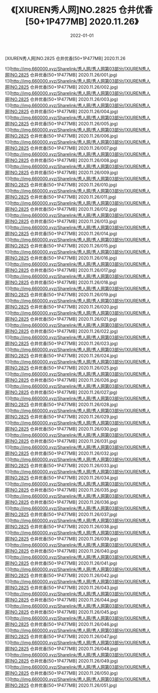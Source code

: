 ﻿---
layout: post
title:  《[XIUREN秀人网]NO.2825 仓井优香[50+1P477MB] 2020.11.26》
date:   2022-01-01
img: http://img.660000.xyz/Sharelink/秀人网/秀人网第03部分/[XIUREN秀人网]NO.2825 仓井优香[50+1P477MB] 2020.11.26/000.jpg
categories: [美女, 清纯, 唯美]
---

[XIUREN秀人网]NO.2825 仓井优香[50+1P477MB] 2020.11.26

 ![](http://img.660000.xyz/Sharelink/秀人网/秀人网第03部分/[XIUREN秀人网]NO.2825 仓井优香[50+1P477MB] 2020.11.26/001.jpg) <br>![](http://img.660000.xyz/Sharelink/秀人网/秀人网第03部分/[XIUREN秀人网]NO.2825 仓井优香[50+1P477MB] 2020.11.26/002.jpg) <br>![](http://img.660000.xyz/Sharelink/秀人网/秀人网第03部分/[XIUREN秀人网]NO.2825 仓井优香[50+1P477MB] 2020.11.26/003.jpg) <br>![](http://img.660000.xyz/Sharelink/秀人网/秀人网第03部分/[XIUREN秀人网]NO.2825 仓井优香[50+1P477MB] 2020.11.26/004.jpg) <br>![](http://img.660000.xyz/Sharelink/秀人网/秀人网第03部分/[XIUREN秀人网]NO.2825 仓井优香[50+1P477MB] 2020.11.26/005.jpg) <br>![](http://img.660000.xyz/Sharelink/秀人网/秀人网第03部分/[XIUREN秀人网]NO.2825 仓井优香[50+1P477MB] 2020.11.26/006.jpg) <br>![](http://img.660000.xyz/Sharelink/秀人网/秀人网第03部分/[XIUREN秀人网]NO.2825 仓井优香[50+1P477MB] 2020.11.26/007.jpg) <br>![](http://img.660000.xyz/Sharelink/秀人网/秀人网第03部分/[XIUREN秀人网]NO.2825 仓井优香[50+1P477MB] 2020.11.26/008.jpg) <br>![](http://img.660000.xyz/Sharelink/秀人网/秀人网第03部分/[XIUREN秀人网]NO.2825 仓井优香[50+1P477MB] 2020.11.26/009.jpg) <br>![](http://img.660000.xyz/Sharelink/秀人网/秀人网第03部分/[XIUREN秀人网]NO.2825 仓井优香[50+1P477MB] 2020.11.26/010.jpg) <br>![](http://img.660000.xyz/Sharelink/秀人网/秀人网第03部分/[XIUREN秀人网]NO.2825 仓井优香[50+1P477MB] 2020.11.26/011.jpg) <br>![](http://img.660000.xyz/Sharelink/秀人网/秀人网第03部分/[XIUREN秀人网]NO.2825 仓井优香[50+1P477MB] 2020.11.26/012.jpg) <br>![](http://img.660000.xyz/Sharelink/秀人网/秀人网第03部分/[XIUREN秀人网]NO.2825 仓井优香[50+1P477MB] 2020.11.26/013.jpg) <br>![](http://img.660000.xyz/Sharelink/秀人网/秀人网第03部分/[XIUREN秀人网]NO.2825 仓井优香[50+1P477MB] 2020.11.26/014.jpg) <br>![](http://img.660000.xyz/Sharelink/秀人网/秀人网第03部分/[XIUREN秀人网]NO.2825 仓井优香[50+1P477MB] 2020.11.26/015.jpg) <br>![](http://img.660000.xyz/Sharelink/秀人网/秀人网第03部分/[XIUREN秀人网]NO.2825 仓井优香[50+1P477MB] 2020.11.26/016.jpg) <br>![](http://img.660000.xyz/Sharelink/秀人网/秀人网第03部分/[XIUREN秀人网]NO.2825 仓井优香[50+1P477MB] 2020.11.26/017.jpg) <br>![](http://img.660000.xyz/Sharelink/秀人网/秀人网第03部分/[XIUREN秀人网]NO.2825 仓井优香[50+1P477MB] 2020.11.26/018.jpg) <br>![](http://img.660000.xyz/Sharelink/秀人网/秀人网第03部分/[XIUREN秀人网]NO.2825 仓井优香[50+1P477MB] 2020.11.26/019.jpg) <br>![](http://img.660000.xyz/Sharelink/秀人网/秀人网第03部分/[XIUREN秀人网]NO.2825 仓井优香[50+1P477MB] 2020.11.26/020.jpg) <br>![](http://img.660000.xyz/Sharelink/秀人网/秀人网第03部分/[XIUREN秀人网]NO.2825 仓井优香[50+1P477MB] 2020.11.26/021.jpg) <br>![](http://img.660000.xyz/Sharelink/秀人网/秀人网第03部分/[XIUREN秀人网]NO.2825 仓井优香[50+1P477MB] 2020.11.26/022.jpg) <br>![](http://img.660000.xyz/Sharelink/秀人网/秀人网第03部分/[XIUREN秀人网]NO.2825 仓井优香[50+1P477MB] 2020.11.26/023.jpg) <br>![](http://img.660000.xyz/Sharelink/秀人网/秀人网第03部分/[XIUREN秀人网]NO.2825 仓井优香[50+1P477MB] 2020.11.26/024.jpg) <br>![](http://img.660000.xyz/Sharelink/秀人网/秀人网第03部分/[XIUREN秀人网]NO.2825 仓井优香[50+1P477MB] 2020.11.26/025.jpg) <br>![](http://img.660000.xyz/Sharelink/秀人网/秀人网第03部分/[XIUREN秀人网]NO.2825 仓井优香[50+1P477MB] 2020.11.26/026.jpg) <br>![](http://img.660000.xyz/Sharelink/秀人网/秀人网第03部分/[XIUREN秀人网]NO.2825 仓井优香[50+1P477MB] 2020.11.26/027.jpg) <br>![](http://img.660000.xyz/Sharelink/秀人网/秀人网第03部分/[XIUREN秀人网]NO.2825 仓井优香[50+1P477MB] 2020.11.26/028.jpg) <br>![](http://img.660000.xyz/Sharelink/秀人网/秀人网第03部分/[XIUREN秀人网]NO.2825 仓井优香[50+1P477MB] 2020.11.26/029.jpg) <br>![](http://img.660000.xyz/Sharelink/秀人网/秀人网第03部分/[XIUREN秀人网]NO.2825 仓井优香[50+1P477MB] 2020.11.26/030.jpg) <br>![](http://img.660000.xyz/Sharelink/秀人网/秀人网第03部分/[XIUREN秀人网]NO.2825 仓井优香[50+1P477MB] 2020.11.26/031.jpg) <br>![](http://img.660000.xyz/Sharelink/秀人网/秀人网第03部分/[XIUREN秀人网]NO.2825 仓井优香[50+1P477MB] 2020.11.26/032.jpg) <br>![](http://img.660000.xyz/Sharelink/秀人网/秀人网第03部分/[XIUREN秀人网]NO.2825 仓井优香[50+1P477MB] 2020.11.26/033.jpg) <br>![](http://img.660000.xyz/Sharelink/秀人网/秀人网第03部分/[XIUREN秀人网]NO.2825 仓井优香[50+1P477MB] 2020.11.26/034.jpg) <br>![](http://img.660000.xyz/Sharelink/秀人网/秀人网第03部分/[XIUREN秀人网]NO.2825 仓井优香[50+1P477MB] 2020.11.26/035.jpg) <br>![](http://img.660000.xyz/Sharelink/秀人网/秀人网第03部分/[XIUREN秀人网]NO.2825 仓井优香[50+1P477MB] 2020.11.26/036.jpg) <br>![](http://img.660000.xyz/Sharelink/秀人网/秀人网第03部分/[XIUREN秀人网]NO.2825 仓井优香[50+1P477MB] 2020.11.26/037.jpg) <br>![](http://img.660000.xyz/Sharelink/秀人网/秀人网第03部分/[XIUREN秀人网]NO.2825 仓井优香[50+1P477MB] 2020.11.26/038.jpg) <br>![](http://img.660000.xyz/Sharelink/秀人网/秀人网第03部分/[XIUREN秀人网]NO.2825 仓井优香[50+1P477MB] 2020.11.26/039.jpg) <br>![](http://img.660000.xyz/Sharelink/秀人网/秀人网第03部分/[XIUREN秀人网]NO.2825 仓井优香[50+1P477MB] 2020.11.26/040.jpg) <br>![](http://img.660000.xyz/Sharelink/秀人网/秀人网第03部分/[XIUREN秀人网]NO.2825 仓井优香[50+1P477MB] 2020.11.26/041.jpg) <br>![](http://img.660000.xyz/Sharelink/秀人网/秀人网第03部分/[XIUREN秀人网]NO.2825 仓井优香[50+1P477MB] 2020.11.26/042.jpg) <br>![](http://img.660000.xyz/Sharelink/秀人网/秀人网第03部分/[XIUREN秀人网]NO.2825 仓井优香[50+1P477MB] 2020.11.26/043.jpg) <br>![](http://img.660000.xyz/Sharelink/秀人网/秀人网第03部分/[XIUREN秀人网]NO.2825 仓井优香[50+1P477MB] 2020.11.26/044.jpg) <br>![](http://img.660000.xyz/Sharelink/秀人网/秀人网第03部分/[XIUREN秀人网]NO.2825 仓井优香[50+1P477MB] 2020.11.26/045.jpg) <br>![](http://img.660000.xyz/Sharelink/秀人网/秀人网第03部分/[XIUREN秀人网]NO.2825 仓井优香[50+1P477MB] 2020.11.26/046.jpg) <br>![](http://img.660000.xyz/Sharelink/秀人网/秀人网第03部分/[XIUREN秀人网]NO.2825 仓井优香[50+1P477MB] 2020.11.26/047.jpg) <br>![](http://img.660000.xyz/Sharelink/秀人网/秀人网第03部分/[XIUREN秀人网]NO.2825 仓井优香[50+1P477MB] 2020.11.26/048.jpg) <br>![](http://img.660000.xyz/Sharelink/秀人网/秀人网第03部分/[XIUREN秀人网]NO.2825 仓井优香[50+1P477MB] 2020.11.26/049.jpg) <br>![](http://img.660000.xyz/Sharelink/秀人网/秀人网第03部分/[XIUREN秀人网]NO.2825 仓井优香[50+1P477MB] 2020.11.26/050.jpg) <br>![](http://img.660000.xyz/Sharelink/秀人网/秀人网第03部分/[XIUREN秀人网]NO.2825 仓井优香[50+1P477MB] 2020.11.26/051.jpg) <br>